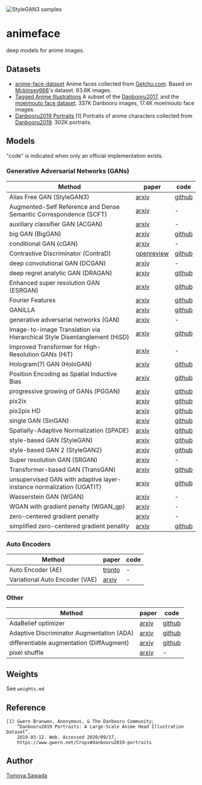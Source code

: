 
![StyleGAN3 samples](/docs/stylegan3-sample.jpg)

# animeface

deep models for anime images.

## Datasets

- [anime-face-dataset](https://www.kaggle.com/splcher/animefacedataset)
    Anime faces collected from [Getchu.com](http://www.getchu.com/).
    Based on [Mckinsey666](https://github.com/Mckinsey666/Anime-Face-Dataset)'s dataset.
    63.6K images.
- [Tagged Anime Illustrations](https://www.kaggle.com/mylesoneill/tagged-anime-illustrations)
    A subset of the [Danbooru2017](https://www.gwern.net/Danbooru2017), and the [moeimouto face dataset](http://www.nurs.or.jp/~nagadomi/animeface-character-dataset/).
    337K Danbooru images, 17.4K moeimouto face images.
- [Danbooru2019 Portraits](https://www.gwern.net/Crops#danbooru2019-portraits) [1]
    Portraits of anime characters collected from [Danbooru2019](https://www.gwern.net/Danbooru2019).
    302K portraits.

## Models

"code" is indicated when only an official implementation exists.

### Generative Adversarial Networks (GANs)

|Method|paper|code|
|------|-----|----|
|Alias Free GAN (StyleGAN3)|[arxiv](https://arxiv.org/abs/2106.12423)|[github](https://github.com/NVlabs/stylegan3)|
|Augmented-Self Reference and Dense Semantic Correspondence (SCFT)|[arxiv](https://arxiv.org/abs/2005.05207)|-|
|auxiliary classifier GAN (ACGAN)|[arxiv](https://arxiv.org/abs/1610.09585)|-|
|big GAN (BigGAN)|[arxiv](https://arxiv.org/abs/1809.11096)|[github](https://github.com/ajbrock/BigGAN-PyTorch)|
|conditional GAN (cGAN)|[arxiv](https://arxiv.org/abs/1411.1784)|-|
|Contrastive Discriminator (ContraD)|[openreview](https://openreview.net/forum?id=eo6U4CAwVmg)|[github](https://github.com/jh-jeong/ContraD)
|deep convolutional GAN (DCGAN)|[arxiv](https://arxiv.org/abs/1511.06434)|-|
|deep regret analytic GAN (DRAGAN)|[arxiv](https://arxiv.org/abs/1705.07215)|[github](https://github.com/kodalinaveen3/DRAGAN)|
|Enhanced super resolution GAN (ESRGAN)|[arxiv](https://arxiv.org/abs/1809.00219)|[github](https://github.com/xinntao/ESRGAN)|
|Fourier Features|[arxiv](https://arxiv.org/abs/2006.10739)|[github](https://github.com/tancik/fourier-feature-networks)|
|GANILLA|[arxiv](https://arxiv.org/abs/2002.05638)|[github](https://github.com/giddyyupp/ganilla)|
|generative adversarial networks (GAN)|[arxiv](https://arxiv.org/abs/1406.2661)|-|
|Image-to-image Translation via Hierarchical Style Disentanglement (HiSD)|[arxiv](https://arxiv.org/abs/2103.01456)|[github](https://github.com/imlixinyang/HiSD)|
|Improved Transformer for High-Resolution GANs (HiT)|[arxiv](https://arxiv.org/abs/2106.07631)|-|
|Hologram(?) GAN (HoloGAN)|[arxiv](https://arxiv.org/abs/1904.01326)|[github](https://github.com/thunguyenphuoc/HoloGAN)
|Position Encoding as Spatial Inductive Bias|[arxiv](https://arxiv.org/abs/2012.05217)|[github](https://github.com/open-mmlab/mmgeneration)|
|progressive growing of GANs (PGGAN)|[arxiv](https://arxiv.org/abs/1710.10196)|[github](https://github.com/tkarras/progressive_growing_of_gans)|
|pix2ix|[arxiv](https://arxiv.org/abs/1703.10593)|[github](https://github.com/junyanz/pytorch-CycleGAN-and-pix2pix)|
|pix2pix HD|[arxiv](https://arxiv.org/abs/1711.11585)|[github](https://github.com/NVIDIA/pix2pixHD)|
|single GAN (SinGAN)|[arxiv](https://arxiv.org/abs/1905.01164)|[github](https://github.com/tamarott/SinGAN)|
|Spatially-Adaptive Normalization (SPADE)|[arxiv](https://arxiv.org/abs/1903.07291)|[github](https://github.com/NVlabs/SPADE)|
|style-based GAN (StyleGAN)|[arxiv](https://arxiv.org/abs/1812.04948)|[github](https://github.com/NVlabs/stylegan)|
|style-based GAN 2 (StyleGAN2)|[arxiv](https://arxiv.org/abs/1912.04958)|[github](https://github.com/NVlabs/stylegan2)|
|Super resolution GAN (SRGAN)|[arxiv](https://arxiv.org/abs/1609.04802)|-|
|Transformer-based GAN (TransGAN)|[arxiv](https://arxiv.org/abs/2102.07074)|[github](https://github.com/VITA-Group/TransGAN)|
|unsupervised GAN with adaptive layer-instance normalization (UGATIT)|[arxiv](https://arxiv.org/abs/1907.10830)|[github](https://github.com/taki0112/UGATIT)|
|Wasserstein GAN (WGAN)|[arxiv](https://arxiv.org/abs/1701.07875)|-|
|WGAN with gradient penalty (WGAN_gp)|[arxiv](https://arxiv.org/abs/1704.00028)|-|
|zero-centered gradient penalty|[arxiv](https://arxiv.org/abs/1705.09367)|-|
|simplified zero-centered gradient penality|[arxiv](https://arxiv.org/abs/1801.04406)|[github](https://github.com/LMescheder/GAN_stability)|

### Auto Encoders

|Method|paper|code|
|------|-----|----|
|Auto Encoder (AE)|[tronto](https://www.cs.toronto.edu/~hinton/science.pdf)|-|
|Variational Auto Encoder (VAE)|[arxiv](https://arxiv.org/abs/1312.6114)|-|

### Other

|Method|paper|code|
|------|-----|----|
|AdaBelief optimizer|[arxiv](https://arxiv.org/abs/2010.07468)|[github](https://github.com/juntang-zhuang/Adabelief-Optimizer)|
|Adaptive Discriminator Augmentation (ADA)|[arxiv](https://arxiv.org/abs/2006.06676)|[github](https://github.com/NVlabs/stylegan2-ada)|
|differentiable augmentation (DiffAugment)|[arxiv](https://arxiv.org/abs/2006.10738)|[github](https://github.com/mit-han-lab/data-efficient-gans)|
|pixel shuffle|[arxiv](https://arxiv.org/abs/1609.05158)|-|

## Weights

See `weights.md`

## Reference

```
[1] Gwern Branwen, Anonymous, & The Danbooru Community;
    “Danbooru2019 Portraits: A Large-Scale Anime Head Illustration Dataset”,
    2019-03-12. Web. Accessed 2020/09/17,
    https://www.gwern.net/Crops#danbooru2019-portraits
```

## Author

[Tomoya Sawada](https://github.com/STomoya)
